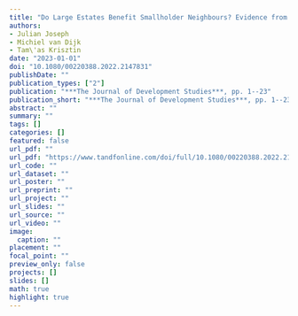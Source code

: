 ```yaml
---
title: "Do Large Estates Benefit Smallholder Neighbours? Evidence from Malawi"
authors: 
- Julian Joseph
- Michiel van Dijk
- Tam\'as Krisztin
date: "2023-01-01"
doi: "10.1080/00220388.2022.2147831"
publishDate: ""
publication_types: ["2"]
publication: "***The Journal of Development Studies***, pp. 1--23"
publication_short: "***The Journal of Development Studies***, pp. 1--23"
abstract: ""
summary: ""
tags: []
categories: []
featured: false
url_pdf: ""
url_pdf: "https://www.tandfonline.com/doi/full/10.1080/00220388.2022.2147831"
url_code: ""
url_dataset: ""
url_poster: ""
url_preprint: ""
url_project: ""
url_slides: ""
url_source: ""
url_video: ""
image: 
  caption: ""
placement: ""
focal_point: ""
preview_only: false
projects: []
slides: []
math: true
highlight: true
---
```

